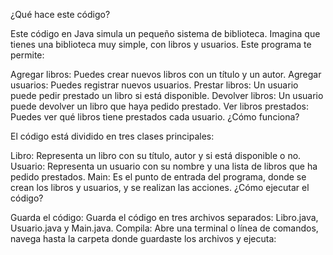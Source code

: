 ¿Qué hace este código?

Este código en Java simula un pequeño sistema de biblioteca. Imagina que tienes una biblioteca muy simple, con libros y usuarios. Este programa te permite:

Agregar libros: Puedes crear nuevos libros con un título y un autor.
Agregar usuarios: Puedes registrar nuevos usuarios.
Prestar libros: Un usuario puede pedir prestado un libro si está disponible.
Devolver libros: Un usuario puede devolver un libro que haya pedido prestado.
Ver libros prestados: Puedes ver qué libros tiene prestados cada usuario.
¿Cómo funciona?

El código está dividido en tres clases principales:

Libro: Representa un libro con su título, autor y si está disponible o no.
Usuario: Representa un usuario con su nombre y una lista de libros que ha pedido prestados.
Main: Es el punto de entrada del programa, donde se crean los libros y usuarios, y se realizan las acciones.
¿Cómo ejecutar el código?

Guarda el código: Guarda el código en tres archivos separados: Libro.java, Usuario.java y Main.java.
Compila: Abre una terminal o línea de comandos, navega hasta la carpeta donde guardaste los archivos y ejecuta:
